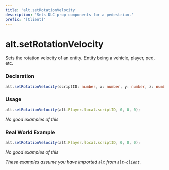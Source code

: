 ```yaml
---
title: 'alt.setRotationVelocity'
description: 'Sets DLC prop components for a pedestrian.'
prefix: '[Client]'
---
```


# alt.setRotationVelocity

Sets the rotation velocity of an entity. Entity being a vehicle, player, ped, etc.

### Declaration

```typescript
alt.setRotationVelocity(scriptID: number, x: number, y: number, z: number): void
```

### Usage

```js
alt.setRotationVelocity(alt.Player.local.scriptID, 0, 0, 0);
```

_No good examples of this_

### Real World Example

```js
alt.setRotationVelocity(alt.Player.local.scriptID, 0, 0, 0);
```

_No good examples of this_

_These examples assume you have imported `alt` from `alt-client`._